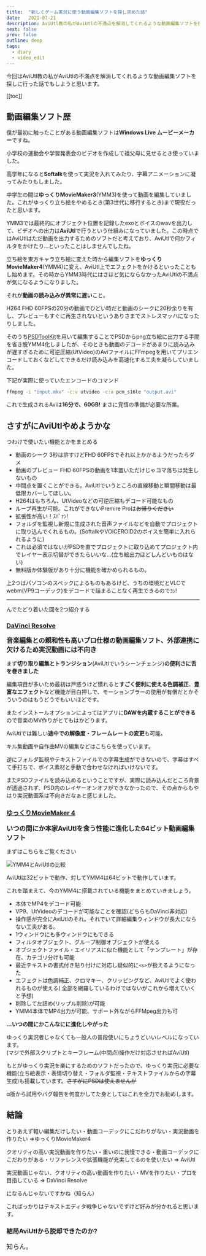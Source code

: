 ```yaml
---
title:  "新しくゲーム実況に使う動画編集ソフトを探し求めた話"
date:   2021-07-21
description: AviUtl教の私がAviUtlの不満点を解消してくれるような動画編集ソフトを探しに行った話でもしようと思います。
next: false
prev: false
outline: deep
tags:
  - diary
  - video_edit
---
```


今回はAviUtl教の私がAviUtlの不満点を解消してくれるような動画編集ソフトを探しに行った話でもしようと思います。

[[toc]]

## 動画編集ソフト歴

僕が最初に触ったことがある動画編集ソフトは**Windows Live ムービーメーカー**ですね。

小学校の運動会や学習発表会のビデオを作成して祖父母に見せるとき使っていました。

高学年になると**Softalk**を使って実況を入れてみたり、字幕アニメーションに凝ってみたりもしました。

中学生の間は**ゆっくりMovieMaker3**(YMM3)を使って動画を編集していました。これがゆっくり立ち絵をやめるとき(第3世代に移行するとき)まで現役だったと思います。

YMM3では最終的にオブジェクト位置を記録したexoとボイスのwavを出力して、ビデオへの出力は**AviUtl**で行うという仕組みになっていました。この時点ではAviUtlはただ動画を出力するためのソフトだと考えており、AviUtlで何かフィルタをかけたり…といったことはしませんでしたね。

立ち絵を東方キャラ立ち絵に変えた時から編集ソフトを**ゆっくりMovieMaker4**(YMM4)に変え、AviUtl上でエフェクトをかけるといったこともし始めます。その時からYMM3時代にはさほど気にならなかったAviUtlの不満点が気になるようになりました。

それが**動画の読み込みが異常に遅い**こと。

H264 FHD 60FPSの20分の動画でひどい時だと動画のシークに20秒余りを有し、プレビューもすぐに再生されないというありさまでストレスマッハになったりしました。

そのうち[PSDToolKit](https://github.com/oov/aviutl_psdtoolkit)を用いて編集することでPSDからpng立ち絵に出力する手間を省き脱YMM4化しましたが、そのときも動画のデコードがあまりに読み込みが遅すぎるために可逆圧縮(UtVideo)のAviファイルにFFmpegを用いてプリエンコードしておくなどしてできるだけ読み込みを高速化する工夫を凝らしていました。

下記が実際に使っていたエンコードのコマンド
```sh
ffmpeg -i "input.mkv" -c:v utvideo -c:a pcm_s16le "output.avi"
```
これで生成されるAviは**16分で、60GB!** まさに覚悟の準備が必要な所業。

## さすがにAviUtlやめようかな
つわけで使いたい機能とかをまとめる

- 動画のシーク 3秒は許すけどFHD 60FPSでそれ以上かかるようだったらダメ
- 動画のプレビュー FHD 60FPSの動画を1本置いただけじゃコマ落ちは発生しないもの
- 中間点を置くことができる。AviUtlでいうところの直線移動と瞬間移動は最低限カバーしてほしい。
- H264はもちろん、UtVideoなどの可逆圧縮もデコード可能なもの
- ループ再生が可能。これができないPremire Proは~~お帰りください~~
- 拡張性が高い！ｽﾊﾟｧﾝ!
- フォルダを監視し新規に生成された音声ファイルなどを自動でプロジェクトに取り込んでくれるもの。(SoftalkやVOICEROID2のボイスを簡単に入れられるように)
- これは必須ではないがPSDを直でプロジェクトに取り込めてプロジェクト内でレイヤー表示切替ができたらいいな…(立ち絵出力ほどしんどいものはない)
- 無料版か体験版があり十分に機能を確かめられるもの。

上2つはパソコンのスペックによるものもあるけど、うちの環境だとVLCでwebm(VP9コーデック)をデコードで詰まることなく再生できるのでﾖｼ!

---

んでたどり着いた回を2つ紹介する

### [DaVinci Resolve](https://www.blackmagicdesign.com/jp/products/davinciresolve/)

<big>**音楽編集との親和性も高いプロ仕様の動画編集ソフト、外部連携に欠けるため実況動画には不向き**</big>


まず**切り取り編集とトランジション**(AviUtlでいうシーンチェンジ)**の便利さに舌を巻きました**

編集項目が多いため最初は戸惑うけど慣れると**すごく便利に使える色調補正**、**豊富なエフェクト**など機能が目白押しで、モーションブラーの使用が有償だとかそういうのはもうどうでもいいほどです。

またインストールオプションによってはアプリに**DAWを内蔵することができる**ので音楽のMV作りがとてもはかどります。

AviUtlでは難しい**途中での解像度・フレームレートの変更**も可能。

キル集動画や自作曲MVの編集などはこちらを使っています。

逆にフォルダ監視やテキストファイルでの字幕生成ができないので、字幕はすべて手打ちで、ボイス素材と手動で合わせなければいけないです。

またPSDファイルを読み込めるということですが、実際に読み込んだところ背景が透過されず、PSD内のレイヤーオンオフができなかったので、その点からもやはり実況動画系は不向きだなぁと感じました。

### [ゆっくりMovieMaker 4](https://manjubox.net/ymm4/)

<big>**いつの間にか本家AviUtlを食う性能に進化した64ビット動画編集ソフト**</big>

まずはこちらをご覧ください

![YMM4とAviUtlの比較](/posts/2021/ymm_aviutl.png)

AviUtlは32ビットで動作、対してYMM4は64ビットで動作しています。

これを踏まえて、今のYMM4に搭載されている機能をまとめていきましょう。

- 本体でMP4をデコード可能
- VP9、UtVideoのデコードが可能なことを確認(どちらもDaVinci非対応)
- 操作感が完全にAviUtlのそれ。それでいて詳細編集ウィンドウが長大にならない工夫がある。
- 1ウィンドウにも多ウィンドウにもできる
- フィルタオブジェクト、グループ制御オブジェクトが使える
- オブジェクトファイル・エイリアスに似た機能として「テンプレート」が存在、カテゴリ分けも可能
- 最近テキストの書式付き貼り付けに対応し疑似的に`<s>`が扱えるようになった
- エフェクトは色調補正、クロマキー、クリッピングなど、AviUtlでよく使われるものが使える( 全部を網羅しているわけではないがこれから増えていくと予想)
- 削除して左詰め(リップル削除)が可能
- YMM4本体でMP4出力が可能、サポート外ながらFFMpeg出力も可

**…いつの間にかこんなにに進化しやがった**

ゆっくり実況者じゃなくても一般人の普段使いにちょうどいいレベルになっています。  
(マジで外部スクリプトとキーフレーム(中間点)操作だけ対応させればAviUtl)

もとがゆっくり実況を楽にするためのソフトだったので、ゆっくり実況に必要な機能(立ち絵表示・表情切り替え・フォルダ監視・テキストファイルからの字幕生成)も搭載しています。~~さすがにPSDは使えませんが~~

α版から試用やバグ報告を何度かしてた身としてはこれを全力でお勧めします。

## 結論

とりあえず軽い編集だけしたい・動画コーデックにこだわりがない・実況動画を作りたい =>ゆっくりMovieMaker4

クオリティの高い実況動画を作りたい・重いのに我慢できる・動画コーデックにこだわりがある・リファレンスや拡張機能が充実してるのを使いたい => AviUtl

実況動画じゃない、クオリティの高い動画を作りたい・MVを作りたい・プロを目指している => DaVinci Resolve

になるんじゃないですかね（知らん）

こればっかりはテキストエディタ戦争じゃないですけど好みが分かれると思います。

### 結局AviUtlから脱却できたのか?

<big>知らん。</big>